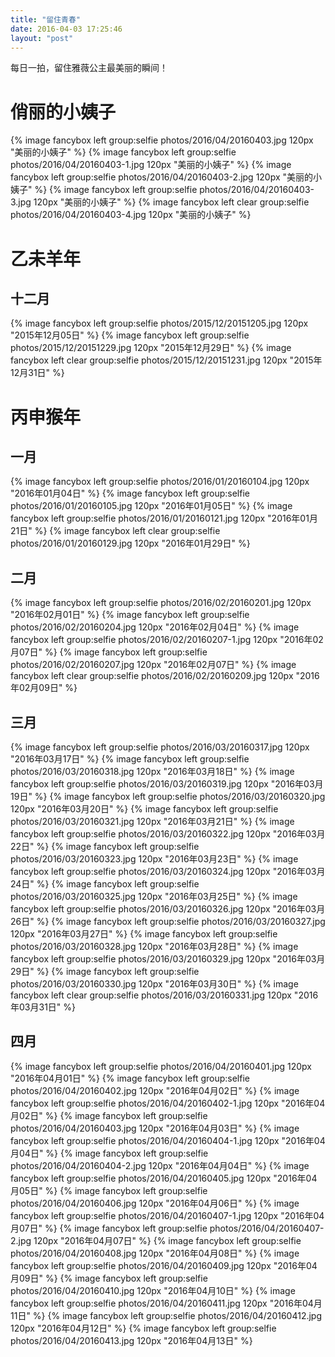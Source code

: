```yaml
---
title: "留住青春"
date: 2016-04-03 17:25:46
layout: "post"
---
```

每日一拍，留住雅薇公主最美丽的瞬间！
# 俏丽的小姨子
{% image fancybox left group:selfie photos/2016/04/20160403.jpg 120px "美丽的小姨子" %}
{% image fancybox left group:selfie photos/2016/04/20160403-1.jpg 120px "美丽的小姨子" %}
{% image fancybox left group:selfie photos/2016/04/20160403-2.jpg 120px "美丽的小姨子" %}
{% image fancybox left group:selfie photos/2016/04/20160403-3.jpg 120px "美丽的小姨子" %}
{% image fancybox left clear group:selfie photos/2016/04/20160403-4.jpg 120px "美丽的小姨子" %}

# 乙未羊年

## 十二月
{% image fancybox left group:selfie photos/2015/12/20151205.jpg 120px "2015年12月05日" %}
{% image fancybox left group:selfie photos/2015/12/20151229.jpg 120px "2015年12月29日" %}
{% image fancybox left clear group:selfie photos/2015/12/20151231.jpg 120px "2015年12月31日" %}


# 丙申猴年
## 一月
{% image fancybox left group:selfie photos/2016/01/20160104.jpg 120px "2016年01月04日" %}
{% image fancybox left group:selfie photos/2016/01/20160105.jpg 120px "2016年01月05日" %}
{% image fancybox left group:selfie photos/2016/01/20160121.jpg 120px "2016年01月21日" %}
{% image fancybox left clear group:selfie photos/2016/01/20160129.jpg 120px "2016年01月29日" %}

## 二月
{% image fancybox left group:selfie photos/2016/02/20160201.jpg 120px "2016年02月01日" %}
{% image fancybox left group:selfie photos/2016/02/20160204.jpg 120px "2016年02月04日" %}
{% image fancybox left group:selfie photos/2016/02/20160207-1.jpg 120px "2016年02月07日" %}
{% image fancybox left group:selfie photos/2016/02/20160207.jpg 120px "2016年02月07日" %}
{% image fancybox left clear group:selfie photos/2016/02/20160209.jpg 120px "2016年02月09日" %}

## 三月
{% image fancybox left group:selfie photos/2016/03/20160317.jpg 120px "2016年03月17日" %}
{% image fancybox left group:selfie photos/2016/03/20160318.jpg 120px "2016年03月18日" %}
{% image fancybox left group:selfie photos/2016/03/20160319.jpg 120px "2016年03月19日" %}
{% image fancybox left group:selfie photos/2016/03/20160320.jpg 120px "2016年03月20日" %}
{% image fancybox left group:selfie photos/2016/03/20160321.jpg 120px "2016年03月21日" %}
{% image fancybox left group:selfie photos/2016/03/20160322.jpg 120px "2016年03月22日" %}
{% image fancybox left group:selfie photos/2016/03/20160323.jpg 120px "2016年03月23日" %}
{% image fancybox left group:selfie photos/2016/03/20160324.jpg 120px "2016年03月24日" %}
{% image fancybox left group:selfie photos/2016/03/20160325.jpg 120px "2016年03月25日" %}
{% image fancybox left group:selfie photos/2016/03/20160326.jpg 120px "2016年03月26日" %}
{% image fancybox left group:selfie photos/2016/03/20160327.jpg 120px "2016年03月27日" %}
{% image fancybox left group:selfie photos/2016/03/20160328.jpg 120px "2016年03月28日" %}
{% image fancybox left group:selfie photos/2016/03/20160329.jpg 120px "2016年03月29日" %}
{% image fancybox left group:selfie photos/2016/03/20160330.jpg 120px "2016年03月30日" %}
{% image fancybox left clear group:selfie photos/2016/03/20160331.jpg 120px "2016年03月31日" %}

## 四月
{% image fancybox left group:selfie photos/2016/04/20160401.jpg 120px "2016年04月01日" %}
{% image fancybox left group:selfie photos/2016/04/20160402.jpg 120px "2016年04月02日" %}
{% image fancybox left group:selfie photos/2016/04/20160402-1.jpg 120px "2016年04月02日" %}
{% image fancybox left group:selfie photos/2016/04/20160403.jpg 120px "2016年04月03日" %}
{% image fancybox left group:selfie photos/2016/04/20160404-1.jpg 120px "2016年04月04日" %}
{% image fancybox left group:selfie photos/2016/04/20160404-2.jpg 120px "2016年04月04日" %}
{% image fancybox left group:selfie photos/2016/04/20160405.jpg 120px "2016年04月05日" %}
{% image fancybox left group:selfie photos/2016/04/20160406.jpg 120px "2016年04月06日" %}
{% image fancybox left group:selfie photos/2016/04/20160407-1.jpg 120px "2016年04月07日" %}
{% image fancybox left group:selfie photos/2016/04/20160407-2.jpg 120px "2016年04月07日" %}
{% image fancybox left group:selfie photos/2016/04/20160408.jpg 120px "2016年04月08日" %}
{% image fancybox left group:selfie photos/2016/04/20160409.jpg 120px "2016年04月09日" %}
{% image fancybox left group:selfie photos/2016/04/20160410.jpg 120px "2016年04月10日" %}
{% image fancybox left group:selfie photos/2016/04/20160411.jpg 120px "2016年04月11日" %}
{% image fancybox left group:selfie photos/2016/04/20160412.jpg 120px "2016年04月12日" %}
{% image fancybox left group:selfie photos/2016/04/20160413.jpg 120px "2016年04月13日" %}